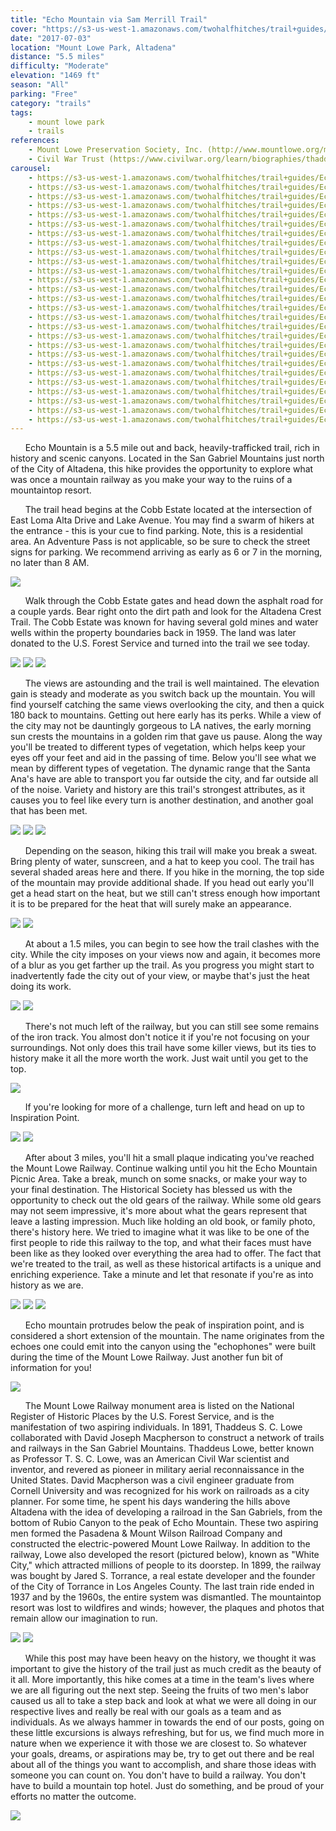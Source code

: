 ```yaml
---
title: "Echo Mountain via Sam Merrill Trail"
cover: "https://s3-us-west-1.amazonaws.com/twohalfhitches/trail+guides/Echo+Mountain/_J8A1667.jpg"
date: "2017-07-03"
location: "Mount Lowe Park, Altadena"
distance: "5.5 miles"
difficulty: "Moderate"
elevation: "1469 ft"
season: "All"
parking: "Free"
category: "trails"
tags:
    - mount lowe park
    - trails
references:
    - Mount Lowe Preservation Society, Inc. (http://www.mountlowe.org/mount-lowe-history/who-was-thaddeus-s-c-lowe/)
    - Civil War Trust (https://www.civilwar.org/learn/biographies/thaddeus-sobieski-constantine-lowe)
carousel:
    - https://s3-us-west-1.amazonaws.com/twohalfhitches/trail+guides/Echo+Mountain/_J8A1545.jpg
    - https://s3-us-west-1.amazonaws.com/twohalfhitches/trail+guides/Echo+Mountain/_J8A1550.jpg
    - https://s3-us-west-1.amazonaws.com/twohalfhitches/trail+guides/Echo+Mountain/_J8A1561.jpg
    - https://s3-us-west-1.amazonaws.com/twohalfhitches/trail+guides/Echo+Mountain/_J8A1581.jpg
    - https://s3-us-west-1.amazonaws.com/twohalfhitches/trail+guides/Echo+Mountain/_J8A1585.jpg
    - https://s3-us-west-1.amazonaws.com/twohalfhitches/trail+guides/Echo+Mountain/_J8A1588.jpg
    - https://s3-us-west-1.amazonaws.com/twohalfhitches/trail+guides/Echo+Mountain/_J8A1591.jpg
    - https://s3-us-west-1.amazonaws.com/twohalfhitches/trail+guides/Echo+Mountain/_J8A1594.jpg
    - https://s3-us-west-1.amazonaws.com/twohalfhitches/trail+guides/Echo+Mountain/_J8A1595.jpg
    - https://s3-us-west-1.amazonaws.com/twohalfhitches/trail+guides/Echo+Mountain/_J8A1601.jpg
    - https://s3-us-west-1.amazonaws.com/twohalfhitches/trail+guides/Echo+Mountain/_J8A1611.jpg
    - https://s3-us-west-1.amazonaws.com/twohalfhitches/trail+guides/Echo+Mountain/_J8A1618.jpg
    - https://s3-us-west-1.amazonaws.com/twohalfhitches/trail+guides/Echo+Mountain/_J8A1619.jpg
    - https://s3-us-west-1.amazonaws.com/twohalfhitches/trail+guides/Echo+Mountain/_J8A1631.jpg
    - https://s3-us-west-1.amazonaws.com/twohalfhitches/trail+guides/Echo+Mountain/_J8A1633.jpg
    - https://s3-us-west-1.amazonaws.com/twohalfhitches/trail+guides/Echo+Mountain/_J8A1634.jpg
    - https://s3-us-west-1.amazonaws.com/twohalfhitches/trail+guides/Echo+Mountain/_J8A1652.jpg
    - https://s3-us-west-1.amazonaws.com/twohalfhitches/trail+guides/Echo+Mountain/_J8A1655.jpg
    - https://s3-us-west-1.amazonaws.com/twohalfhitches/trail+guides/Echo+Mountain/_J8A1657.jpg
    - https://s3-us-west-1.amazonaws.com/twohalfhitches/trail+guides/Echo+Mountain/_J8A1663.jpg
    - https://s3-us-west-1.amazonaws.com/twohalfhitches/trail+guides/Echo+Mountain/_J8A1664.jpg
    - https://s3-us-west-1.amazonaws.com/twohalfhitches/trail+guides/Echo+Mountain/_J8A1668.jpg
    - https://s3-us-west-1.amazonaws.com/twohalfhitches/trail+guides/Echo+Mountain/_J8A1673.jpg
    - https://s3-us-west-1.amazonaws.com/twohalfhitches/trail+guides/Echo+Mountain/_J8A1678.jpg
    - https://s3-us-west-1.amazonaws.com/twohalfhitches/trail+guides/Echo+Mountain/_J8A1685.jpg
    - https://s3-us-west-1.amazonaws.com/twohalfhitches/trail+guides/Echo+Mountain/_J8A1686.jpg
    - https://s3-us-west-1.amazonaws.com/twohalfhitches/trail+guides/Echo+Mountain/_J8A1687.jpg
---
```


&nbsp;&nbsp;&nbsp;&nbsp;&nbsp;&nbsp;Echo Mountain is a 5.5 mile out and back, heavily-trafficked trail, rich in history and scenic canyons. Located in the San Gabriel Mountains just north of the City of Altadena, this hike provides the opportunity to explore what was once a mountain railway as you make your way to the ruins of a mountaintop resort.

&nbsp;&nbsp;&nbsp;&nbsp;&nbsp;&nbsp;The trail head begins at the Cobb Estate located at the intersection of East Loma Alta Drive and Lake Avenue. You may find a swarm of hikers at the entrance - this is your cue to find parking. Note, this is a residential area. An Adventure Pass is not applicable, so be sure to check the street signs for parking. We recommend arriving as early as 6 or 7 in the morning, no later than 8 AM.

![](https://s3-us-west-1.amazonaws.com/twohalfhitches/trail+guides/Echo+Mountain/_J8A1541.jpg)

&nbsp;&nbsp;&nbsp;&nbsp;&nbsp;&nbsp;Walk through the Cobb Estate gates and head down the asphalt road for a couple yards. Bear right onto the dirt path and look for the Altadena Crest Trail. The Cobb Estate was known for having several gold mines and water wells within the property boundaries back in 1959. The land was later donated to the U.S. Forest Service and turned into the trail we see today.

![](https://s3-us-west-1.amazonaws.com/twohalfhitches/trail+guides/Echo+Mountain/_J8A1542.jpg)
![](https://s3-us-west-1.amazonaws.com/twohalfhitches/trail+guides/Echo+Mountain/_J8A1544.jpg)
![](https://s3-us-west-1.amazonaws.com/twohalfhitches/trail+guides/Echo+Mountain/_J8A1558.jpg)

&nbsp;&nbsp;&nbsp;&nbsp;&nbsp;&nbsp;The views are astounding and the trail is well maintained. The elevation gain is steady and moderate as you switch back up the mountain. You will find yourself catching the same views overlooking the city, and then a quick 180 back to mountains. Getting out here early has its perks. While a view of the city may not be dauntingly gorgeous to LA natives, the early morning sun crests the mountains in a golden rim that gave us pause. Along the way you'll be treated to different types of vegetation, which helps keep your eyes off your feet and aid in the passing of time. Below you'll see what we mean by different types of vegetation. The dynamic range that the Santa Ana's have are able to transport you far outside the city, and far outside all of the noise. Variety and history are this trail's strongest attributes, as it causes you to feel like every turn is another destination, and another goal that has been met.

![](https://s3-us-west-1.amazonaws.com/twohalfhitches/trail+guides/Echo+Mountain/_J8A1559.jpg)
![](https://s3-us-west-1.amazonaws.com/twohalfhitches/trail+guides/Echo+Mountain/_J8A1560.jpg)
![](https://s3-us-west-1.amazonaws.com/twohalfhitches/trail+guides/Echo+Mountain/_J8A1565.jpg)

&nbsp;&nbsp;&nbsp;&nbsp;&nbsp;&nbsp;Depending on the season, hiking this trail will make you break a sweat. Bring plenty of water, sunscreen, and a hat to keep you cool. The trail has several shaded areas here and there. If you hike in the morning, the top side of the mountain may provide additional shade. If you head out early you'll get a head start on the heat, but we still can't stress enough how important it is to be prepared for the heat that will surely make an appearance.

![](https://s3-us-west-1.amazonaws.com/twohalfhitches/trail+guides/Echo+Mountain/_J8A1567.jpg)
![](https://s3-us-west-1.amazonaws.com/twohalfhitches/trail+guides/Echo+Mountain/_J8A1574.jpg)

&nbsp;&nbsp;&nbsp;&nbsp;&nbsp;&nbsp;At about a 1.5 miles, you can begin to see how the trail clashes with the city. While the city imposes on your views now and again, it becomes more of a blur as you get farther up the trail. As you progress you might start to inadvertently fade the city out of your view, or maybe that's just the heat doing its work.

![](https://s3-us-west-1.amazonaws.com/twohalfhitches/trail+guides/Echo+Mountain/_J8A1590.jpg)
![](https://s3-us-west-1.amazonaws.com/twohalfhitches/trail+guides/Echo+Mountain/_J8A1626.jpg)

&nbsp;&nbsp;&nbsp;&nbsp;&nbsp;&nbsp;There's not much left of the railway, but you can still see some remains of the iron track. You almost don't notice it if you're not focusing on your surroundings. Not only does this trail have some killer views, but its ties to history make it all the more worth the work. Just wait until you get to the top.

![](https://s3-us-west-1.amazonaws.com/twohalfhitches/trail+guides/Echo+Mountain/echoPath.jpeg)

&nbsp;&nbsp;&nbsp;&nbsp;&nbsp;&nbsp;If you're looking for more of a challenge, turn left and head on up to Inspiration Point.

![](https://s3-us-west-1.amazonaws.com/twohalfhitches/trail+guides/Echo+Mountain/_J8A1642.jpg)
![](https://s3-us-west-1.amazonaws.com/twohalfhitches/trail+guides/Echo+Mountain/_J8A1643.jpg)

&nbsp;&nbsp;&nbsp;&nbsp;&nbsp;&nbsp;After about 3 miles, you'll hit a small plaque indicating you've reached the Mount Lowe Railway. Continue walking until you hit the Echo Mountain Picnic Area. Take a break, munch on some snacks, or make your way to your final destination. The Historical Society has blessed us with the opportunity to check out the old gears of the railway. While some old gears may not seem impressive, it's more about what the gears represent that leave a lasting impression. Much like holding an old book, or family photo, there's history here. We tried to imagine what it was like to be one of the first people to ride this railway to the top, and what their faces must have been like as they looked over everything the area had to offer. The fact that we're treated to the trail, as well as these historical artifacts is a unique and enriching experience. Take a minute and let that resonate if you're as into history as we are.

![](https://s3-us-west-1.amazonaws.com/twohalfhitches/trail+guides/Echo+Mountain/_J8A1651.jpg)
![](https://s3-us-west-1.amazonaws.com/twohalfhitches/trail+guides/Echo+Mountain/_J8A1659.jpg)
![](https://s3-us-west-1.amazonaws.com/twohalfhitches/trail+guides/Echo+Mountain/_J8A1660.jpg)

&nbsp;&nbsp;&nbsp;&nbsp;&nbsp;&nbsp;Echo mountain protrudes below the peak of inspiration point, and is considered a short extension of the mountain. The name originates from the echoes one could emit into the canyon using the "echophones" were built during the time of the Mount Lowe Railway. Just another fun bit of information for you!

![](https://s3-us-west-1.amazonaws.com/twohalfhitches/trail+guides/Echo+Mountain/_J8A1662.jpg)

&nbsp;&nbsp;&nbsp;&nbsp;&nbsp;&nbsp;The Mount Lowe Railway monument area is listed on the National Register of Historic Places by the U.S. Forest Service, and is the manifestation of two aspiring individuals. In 1891, Thaddeus S. C. Lowe collaborated with David Joseph Macpherson to construct a network of trails and railways in the San Gabriel Mountains. Thaddeus Lowe, better known as Professor T. S. C. Lowe, was an American Civil War scientist and inventor, and revered as pioneer in military aerial reconnaissance in the United States. David Macpherson was a civil engineer graduate from Cornell University and was recognized for his work on railroads as a city planner. For some time, he spent his days wandering the hills above Altadena with the idea of developing a railroad in the San Gabriels, from the bottom of Rubio Canyon to the peak of Echo Mountain. These two aspiring men formed the Pasadena & Mount Wilson Railroad Company and constructed the electric-powered Mount Lowe Railway. In addition to the railway, Lowe also developed the resort (pictured below), known as "White City," which attracted millions of people to its doorstep. In 1899, the railway was bought by Jared S. Torrance, a real estate developer and the founder of the City of Torrance in Los Angeles County. The last train ride ended in 1937 and by the 1960s, the entire system was dismantled. The mountaintop resort was lost to wildfires and winds; however, the plaques and photos that remain allow our imagination to run.

![](https://s3-us-west-1.amazonaws.com/twohalfhitches/trail+guides/Echo+Mountain/_J8A1682.jpg)
![](https://s3-us-west-1.amazonaws.com/twohalfhitches/trail+guides/Echo+Mountain/_J8A1688.jpg)

&nbsp;&nbsp;&nbsp;&nbsp;&nbsp;&nbsp;While this post may have been heavy on the history, we thought it was important to give the history of the trail just as much credit as the beauty of it all. More importantly, this hike comes at a time in the team's lives where we are all figuring out the next step. Seeing the fruits of two men's labor caused us all to take a step back and look at what we were all doing in our respective lives and really be real with our goals as a team and as individuals. As we always hammer in towards the end of our posts, going on these little excursions is always refreshing, but for us, we find much more in nature when we experience it with those we are closest to. So whatever your goals, dreams, or aspirations may be, try to get out there and be real about all of the things you want to accomplish, and share those ideas with someone you can count on. You don't have to build a railway. You don't have to build a mountain top hotel. Just do something, and be proud of your efforts no matter the outcome.

![](https://s3-us-west-1.amazonaws.com/twohalfhitches/trail+guides/Echo+Mountain/GOPR0332.jpg)
